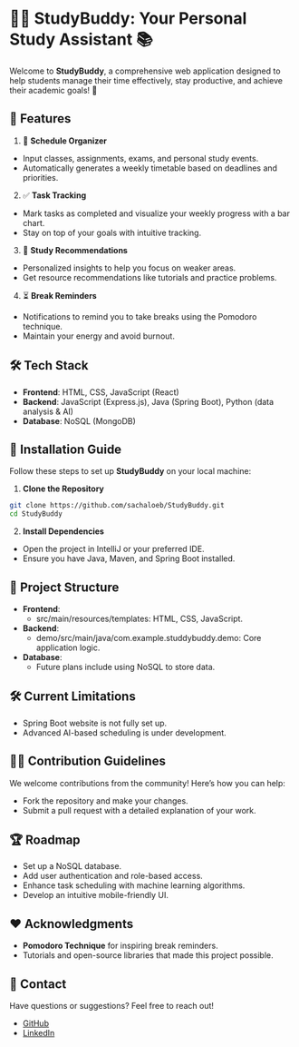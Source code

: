 # 🧑‍🎓 StudyBuddy: Your Personal Study Assistant 📚

Welcome to **StudyBuddy**, a comprehensive web application designed to help students manage their time effectively, stay productive, and achieve their academic goals! 🚀

## 🌟 Features

1. 📅 **Schedule Organizer**
- Input classes, assignments, exams, and personal study events.
- Automatically generates a weekly timetable based on deadlines and priorities.
2. ✅ **Task Tracking**
- Mark tasks as completed and visualize your weekly progress with a bar chart.
- Stay on top of your goals with intuitive tracking.
3. 📖 **Study Recommendations**
- Personalized insights to help you focus on weaker areas.
- Get resource recommendations like tutorials and practice problems.
4. ⏳ **Break Reminders**
- Notifications to remind you to take breaks using the Pomodoro technique.
- Maintain your energy and avoid burnout.

## 🛠️ Tech Stack
- **Frontend**: HTML, CSS, JavaScript (React)
- **Backend**: JavaScript (Express.js), Java (Spring Boot), Python (data analysis & AI)
- **Database**: NoSQL (MongoDB)

## 🚀 Installation Guide
Follow these steps to set up **StudyBuddy** on your local machine:

1. **Clone the Repository**
```bash
git clone https://github.com/sachaloeb/StudyBuddy.git
cd StudyBuddy
```
2. **Install Dependencies**
- Open the project in IntelliJ or your preferred IDE.
- Ensure you have Java, Maven, and Spring Boot installed.

## 📂 Project Structure
- **Frontend**:
  - src/main/resources/templates: HTML, CSS, JavaScript.
- **Backend**:
  - demo/src/main/java/com.example.studdybuddy.demo: Core application logic.
- **Database**:
  - Future plans include using NoSQL to store data.

## 🛠️ Current Limitations
- Spring Boot website is not fully set up.
- Advanced AI-based scheduling is under development.

## 🧑‍💻 Contribution Guidelines
We welcome contributions from the community! Here’s how you can help:
- Fork the repository and make your changes.
- Submit a pull request with a detailed explanation of your work.

## 🏆 Roadmap
- Set up a NoSQL database.
- Add user authentication and role-based access.
- Enhance task scheduling with machine learning algorithms.
- Develop an intuitive mobile-friendly UI.

## ❤️ Acknowledgments
- **Pomodoro Technique** for inspiring break reminders.
- Tutorials and open-source libraries that made this project possible.

## 📧 Contact
Have questions or suggestions? Feel free to reach out!
- [GitHub](https://github.com/sachaloeb/)
- [LinkedIn](https://www.linkedin.com/in/sacha-loeb-5365682ba)
